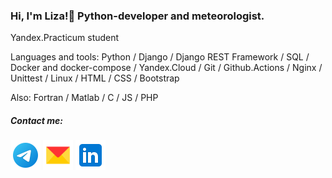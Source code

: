 ### Hi, I'm Liza!👋 Python-developer and meteorologist.
Yandex.Practicum student

Languages and tools: Python / Django / Django REST Framework / SQL / Docker and docker-compose / Yandex.Cloud / Git / Github.Actions / Nginx / Unittest / Linux / HTML / CSS / Bootstrap

Also: Fortran / Matlab / C / JS / PHP

##### Contact me:
[<img src="./svg/telegram.svg" width="48px" height="48px">](https://t.me/DrukYul)
[<img src="./svg/mail.svg" width="48px" height="48px">](mailto:liza@eandrosova.ru)
[<img src="./svg/linkedin.svg" width="48px" height="48px">](https://www.linkedin.com/in/elizaveta-androsova/)

<!--
**photometer/photometer** is a ✨ _special_ ✨ repository because its `README.md` (this file) appears on your GitHub profile.

Here are some ideas to get you started:

- 🔭 I’m currently working on ...
- 🌱 I’m currently learning ...
- 👯 I’m looking to collaborate on ...
- 🤔 I’m looking for help with ...
- 💬 Ask me about ...
- 📫 How to reach me: ...
- 😄 Pronouns: ...
- ⚡ Fun fact: ...
-->

